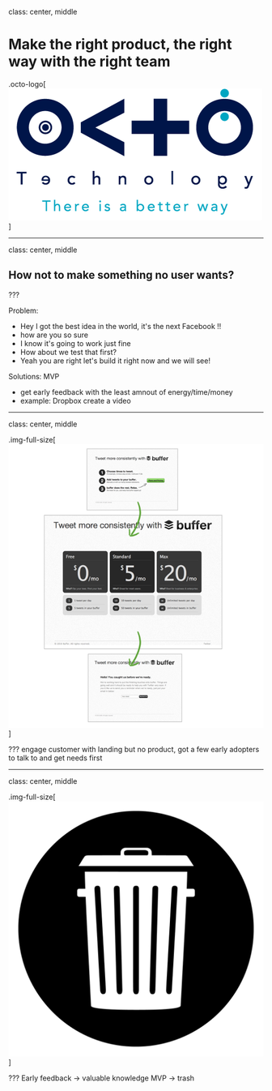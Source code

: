 
class: center, middle

# Make the right product, the right way with the right team
.octo-logo[![octo logo](./img/octo-logo.png)]

---
class: center, middle

## How **not** to make something no user wants?

???

Problem:

 - Hey I got the best idea in the world, it's the next Facebook !!
 - how are you so sure
 - I know it's going to work just fine
 - How about we test that first?
 - Yeah you are right let's build it right now and we will see!

Solutions: MVP
 - get early feedback with the least amnout of energy/time/money
 - example: Dropbox create a video

---
class: center, middle

.img-full-size[![buffer landing](./img/buffer-landing.png)]

???
engage customer with landing but no product, got a few early adopters to talk to and get needs first

---
class: center, middle

.img-full-size[![buffer landing](./img/trash-symbol.jpg)]

???
Early feedback -> valuable knowledge
MVP -> trash

